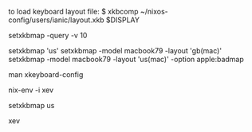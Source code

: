 to load keyboard layout file:
$ xkbcomp ~/nixos-config/users/ianic/layout.xkb $DISPLAY

setxkbmap -query -v 10

setxkbmap 'us'
setxkbmap -model macbook79 -layout 'gb(mac)'
setxkbmap -model macbook79 -layout 'us(mac)' -option apple:badmap

man xkeyboard-config

nix-env -i xev

setxkbmap us

xev
